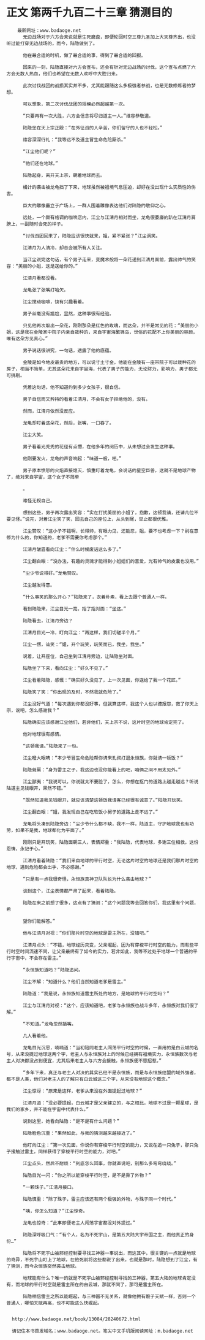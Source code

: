# 正文 第两千九百二十三章 猜测目的
        最新网址：www.badaoge.net
          无边战场对于六方会来说就是生死磨盘，即便轮回时空三尊九圣加上大天尊齐出，也没听过能打穿无边战场的，而今，陆隐做到了。
      
          他在最合适的时机，做了最合适的事，得到了最合适的回报。
      
          回来的一刻，陆隐直接对六方会宣布，还会有针对无边战场的讨伐，这个宣布点燃了六方会无数人热血，他们也希望在无数人欢呼中大胜归来。
      
          此次讨伐战团的战损其实并不多，尤其能跟随这么多极强者参战，也是无数修炼者的梦想。
      
          可以想象，第二次讨伐战团的规模必然超越第一次。
      
          “只要再有一次大胜，六方会信念将尽归道主一人。”维容恭敬道。
      
          陆隐坐在天上宗正殿：“在外征战的人辛苦，你们留守的人也不轻松。”
      
          维容深深行礼：“我等远不及道主冒生命危险厮杀。”
      
          “江尘他们呢？”
      
          “他们还在地球。”
      
          陆隐起身，离开天上宗，朝着地球而去。
      
          橘计的袭击被龙龟挡了下来，地球虽然被祖境气息压迫，却好在没出现什么实质性的伤害。
      
          巨大的雕像矗立于广场上，一群人围着雕像表达他们对陆隐的敬仰之心。
      
          远处，一个颇有格调的咖啡店内，江尘与江清月相对而坐，龙龟很萎靡的趴在江清月肩膀上，一副随时会死的样子。
      
          “讨伐战团回来了，陆隐应该很快就来，姐，紧不紧张？”江尘调笑。
      
          江清月为人清冷，却总会被所有人关注。
      
          当江尘说完这句话，有个男子走来，变魔术般将一朵花递到江清月面前，露出帅气的笑容：“美丽的小姐，这是送给你的。”
      
          江清月看都没看。
      
          龙龟张了张嘴打哈欠。
      
          江尘搅动咖啡，饶有兴趣看着。
      
          男子丝毫没有尴尬，显然，这种事很有经验。
      
          只见他再次取出一朵花，刚刚那朵是红色的玫瑰，而这朵，并不是常见的花：“美丽的小姐，这是我在金陵家中院子内亲自栽种的，来自宇宙海繁锦岛，世俗的花配不上你美丽的容颜，唯有这朵方见真心。”
      
          男子说话很讲究，一句话，透露了他的底蕴。
      
          金陵是如今地皮最贵的地方，可以说寸土寸金，他能在金陵有一座带院子可以栽种花的房子，相当不简单，尤其这朵花来自宇宙海，代表了男子的能力，无论财力，影响力，男子都无可挑剔。
      
          凭着这句话，他不知道约到多少女孩子，很自信。
      
          男子自信而又矜持的看着江清月，不会有女子拒绝他的，没有。
      
          然而，江清月依然没反应。
      
          龙龟却盯着这朵花，然后，张嘴，一口吞了。
      
          江尘大笑。
      
          男子看着光秃秃的花径有点懵，在他多年的阅历中，从未想过会发生这种事。
      
          他刚要发火，龙龟的声音响起：“味道一般，呸。”
      
          男子原本愤怒的火焰直接熄灭，慎重盯着龙龟，会说话的星空巨兽，这就不是地球产物了，绝对来自宇宙，这个女子不简单
      
          。
      
          难怪无视自己。
      
          想到这些，男子再次露出笑容：“实在打扰美丽的小姐了，抱歉，这顿我请，还请几位不要见怪。”说完，对着江尘笑了笑，回去自己的座位上，从头到尾，举止都很优雅。
      
          江尘赞叹：“这小子不错啊，长得帅，有眼力见，还能忍，姐，要不也考虑一下？别在意修为什么的，你知道的，老爹不需要你考虑那个。”
      
          江清月皱眉看向江尘：“什么时候废话这么多了。”
      
          江尘翻白眼：“没办法，有趣的灵魂才能得到小姐姐们的喜爱，光有帅气的皮囊也没用。”
      
          “尘少爷说得好。”龙龟赞叹。
      
          江尘越发得意。
      
          “什么事笑的那么开心？”陆隐来了，衣着朴素，看上去跟个普通人一样。
      
          看到陆隐来，江尘目光一亮，指了指对面：“坐这。”
      
          陆隐看去，江清月旁边？
      
          江清月目光一冷，盯向江尘：“再这样，我们切磋半个月。”
      
          江尘一愣，讪笑：“姐，开个玩笑，玩笑而已，我坐，我坐。”
      
          说着，让开座位，自己坐到江清月旁边，让陆隐坐对面。
      
          陆隐坐了下来，看向江尘：“好久不见了。”
      
          江尘看着陆隐，感慨：“确实好久没见了，上一次见面，你送给了我一个花匠。”
      
          陆隐笑了笑：“你出现的及时，不然我就危险了。”
      
          江尘没好气道：“每次遇到你都没好事，但就算这样，我这个人也以德报怨，救了你天上宗，说吧，怎么感谢我？”
      
          陆隐确实应该感谢江尘他们，若非他们，天上宗不说，这片时空的地球肯定完了。
      
          他对地球很有感情。
      
          “这顿我请。”陆隐来了一句。
      
          江尘瞪大眼睛：“本少爷冒生命危险帮你请来孔叔打退永恒族，你就请一顿饭？”
      
          陆隐耸肩：“身为雷主之子，我这边也没你能看上的吧，咱俩之间不用太见外。”
      
          江尘鄙夷：“我说可以，你说就太不要脸了，怎么，你想在抠门的道路上越走越远？听说陆道主见钱眼开，果然不错。”
      
          “既然知道我见钱眼开，就应该清楚这顿饭我请客已经很有诚意了。”陆隐开玩笑。
      
          江尘翻白眼：“姐，我发现自己在吃软饭小舅子的道路上走不远了。”
      
          龙龟将头凑到陆隐旁边：“尘少爷什么都不缺，我不一样，陆道主，守护地球我也有功劳，如果不是我，地球都化为平面了。”
      
          刚刚只是开玩笑，陆隐面朝三人，表情郑重：“我陆隐，代表地球，多谢三位相救，这份恩情，永记于心。”
      
          江清月看着陆隐：“我们来自地球的平行时空，无论这片时空的地球还是我们那片时空的地球，遇到危险都会出手，不必感谢。”
      
          “只是有一点我很奇怪，永恒族真神卫队队长为什么袭击地球？”
      
          谈到这个，江尘表情都严肃了起来，看着陆隐。
      
          陆隐在来之前想了很多，这点有了猜测：“这个问题我等会回答你们，我这里有个问题，希
      
          望你们能解答。”
      
          他与江清月对视：“你们那片时空的地球是雷主所在，没错吧。”
      
          江清月点头：“不错，地球经历灾变，父亲崛起，因为有穿梭平行时空的能力，而有些平行时空时间流速不同，让父亲最终有了如今的实力，若非如此，我等不过处于地球一个普通的平行宇宙中，不会存在雷主。”
      
          “永恒族知道吗？”陆隐追问。
      
          江尘不解：“知道什么？他们当然知道老爹是雷主。”
      
          陆隐道：“我是说，永恒族知道雷主所处的地方，是地球的平行时空吗？”
      
          江尘与江清月对视：“这个，应该知道吧，老爹与永恒族也战斗多年，永恒族对我们很了解。”
      
          “不知道。”龙龟忽然插嘴。
      
          几人看着他。
      
          龙龟目光沉思，喃喃道：“当初陪同老主人闯荡平行时空的时候，一直用的是白云城的名号，从来没提过地球这两个字，老主人与永恒族对上的时候已经拥有祖境实力，永恒族数次与老主人对决都没占到便宜，尤其后来老主人与六方会接触，永恒族便不愿招惹。”
      
          “多年下来，真正与老主人对决的其实已经不是永恒族，而是与永恒族结盟的域外强者，都不是人类，他们对老主人的了解只有白云城这三个字，从来没有地球这个概念。”
      
          江尘惊讶：“原来是这样，老爹从来没在外面提起过地球？”
      
          江清月道：“没必要提起，白云城才是父亲建立的，与之相比，地球不过是一颗星球，是我们的家乡，并不能在宇宙中代表什么。”
      
          说到这里，她看向陆隐：“是不是有什么问题？”
      
          陆隐脸色沉重：“果然如此，与我的猜测越来越接近了。”
      
          他盯向江尘：“第一次见面，你说你有穿梭平行时空的能力，又说在追一只兔子，那只兔子接触过雷主，同样获得了穿梭平行时空的能力，对吧。”
      
          江尘点头，然后不耐烦：“到底怎么回事，你就直说吧，别那么多弯弯绕绕。”
      
          陆隐目光一闪：“你之所以能穿梭平行时空，是不是靠了外物？”
      
          “一颗珠子。”江清月接口。
      
          陆隐慎重：“除了珠子，雷主应该还有两个极强的外物，与珠子同一个时代。”
      
          “咦，你怎么知道？”江尘惊奇。
      
          龙龟也惊奇：“此事即便老主人闯荡宇宙都没对外提过。”
      
          陆隐深呼吸口气：“有个人，名为不死宇山，是第五大陆大宇帝国之主，而他真正的身份…”
      
          陆隐将不死宇山被邪经控制要寻找三神器一事说出，而这其中，很关键的一点就是地球的奇异，不死宇山盯上了地球，在他死前将这些都说了出来，也就是那时，陆隐想到了江尘，有了猜测，而今永恒族突然袭击地球。
      
          地球能有什么？唯一的就是不死宇山被邪经控制寻找的三神器，第五大陆的地球肯定没有，而地球的平行时空就是雷主所在的白云城，那就不同了，那可是雷主所在。
      
          陆隐相信雷主之所以能崛起，与三神器不无关系，就像他拥有骰子天赋一样，否则一个普通人，哪怕天赋再高，也不可能这么快崛起。
      
      
      http://www.badaoge.net/book/13084/28240672.html
      
      请记住本书首发域名：www.badaoge.net。笔尖中文手机版阅读网址：m.badaoge.net